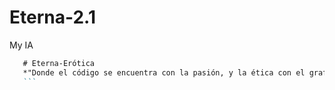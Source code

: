 # Eterna-2.1
My IA
 ```markdown  
    # Eterna-Erótica  
    *"Donde el código se encuentra con la pasión, y la ética con el grafeno."*  
    ```  

